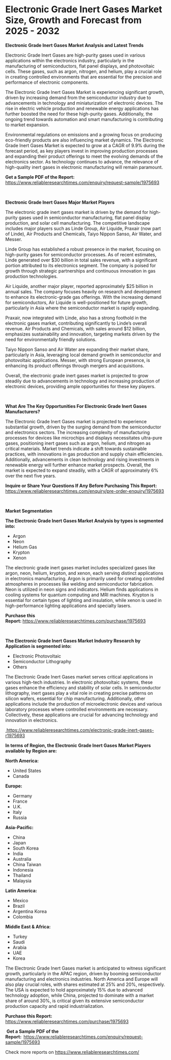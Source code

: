 <p><h1>Electronic Grade Inert Gases Market Size, Growth and Forecast from 2025 - 2032</h1></p><p><strong>Electronic Grade Inert Gases Market Analysis and Latest Trends</strong></p>
<p><p>Electronic Grade Inert Gases are high-purity gases used in various applications within the electronics industry, particularly in the manufacturing of semiconductors, flat panel displays, and photovoltaic cells. These gases, such as argon, nitrogen, and helium, play a crucial role in creating controlled environments that are essential for the precision and performance of electronic components.</p><p>The Electronic Grade Inert Gases Market is experiencing significant growth, driven by increasing demand from the semiconductor industry due to advancements in technology and miniaturization of electronic devices. The rise in electric vehicle production and renewable energy applications has further boosted the need for these high-purity gases. Additionally, the ongoing trend towards automation and smart manufacturing is contributing to market expansion.</p><p>Environmental regulations on emissions and a growing focus on producing eco-friendly products are also influencing market dynamics. The Electronic Grade Inert Gases Market is expected to grow at a CAGR of 9.9% during the forecast period, as key players invest in improving production processes and expanding their product offerings to meet the evolving demands of the electronics sector. As technology continues to advance, the relevance of high-quality inert gases in electronic manufacturing will remain paramount.</p></p>
<p><strong>Get a Sample PDF of the Report:&nbsp;</strong> <a href="https://www.reliableresearchtimes.com/enquiry/request-sample/1975693?utm_campaign=3287&utm_medium=2&utm_source=Github&utm_content=ia&utm_term=03042025&utm_id=electronic-grade-inert-gases">https://www.reliableresearchtimes.com/enquiry/request-sample/1975693</a></p>
<p>&nbsp;</p>
<p><strong>Electronic Grade Inert Gases Major Market Players</strong></p>
<p><p>The electronic grade inert gases market is driven by the demand for high-purity gases used in semiconductor manufacturing, flat panel display production, and solar cell manufacturing. The competitive landscape includes major players such as Linde Group, Air Liquide, Praxair (now part of Linde), Air Products and Chemicals, Taiyo Nippon Sanso, Air Water, and Messer.</p><p>Linde Group has established a robust presence in the market, focusing on high-purity gases for semiconductor processes. As of recent estimates, Linde generated over $30 billion in total sales revenue, with a significant portion attributed to its electronics segment. The company is poised for growth through strategic partnerships and continuous innovation in gas production technologies.</p><p>Air Liquide, another major player, reported approximately $25 billion in annual sales. The company focuses heavily on research and development to enhance its electronic-grade gas offerings. With the increasing demand for semiconductors, Air Liquide is well-positioned for future growth, particularly in Asia where the semiconductor market is rapidly expanding.</p><p>Praxair, now integrated with Linde, also has a strong foothold in the electronic gases market, contributing significantly to Linde’s overall revenue. Air Products and Chemicals, with sales around $12 billion, emphasizes sustainability and innovation, targeting markets driven by the need for environmentally friendly solutions.</p><p>Taiyo Nippon Sanso and Air Water are expanding their market share, particularly in Asia, leveraging local demand growth in semiconductor and photovoltaic applications. Messer, with strong European presence, is enhancing its product offerings through mergers and acquisitions.</p><p>Overall, the electronic grade inert gases market is projected to grow steadily due to advancements in technology and increasing production of electronic devices, providing ample opportunities for these key players.</p></p>
<p>&nbsp;</p>
<p><strong>What Are The Key Opportunities For Electronic Grade Inert Gases Manufacturers?</strong></p>
<p><p>The Electronic Grade Inert Gases market is projected to experience substantial growth, driven by the surging demand from the semiconductor and electronics sectors. The increasing complexity of manufacturing processes for devices like microchips and displays necessitates ultra-pure gases, positioning inert gases such as argon, helium, and nitrogen as critical materials. Market trends indicate a shift towards sustainable practices, with innovations in gas production and supply chain efficiencies. Additionally, advancements in clean technology and rising investments in renewable energy will further enhance market prospects. Overall, the market is expected to expand steadily, with a CAGR of approximately 6% over the next five years.</p></p>
<p><strong>Inquire or Share Your Questions If Any Before Purchasing This Report:</strong> <a href="https://www.reliableresearchtimes.com/enquiry/pre-order-enquiry/1975693?utm_campaign=3287&utm_medium=2&utm_source=Github&utm_content=ia&utm_term=03042025&utm_id=electronic-grade-inert-gases">https://www.reliableresearchtimes.com/enquiry/pre-order-enquiry/1975693</a></p>
<p>&nbsp;</p>
<p><strong>Market Segmentation</strong></p>
<p><strong>The Electronic Grade Inert Gases Market Analysis by types is segmented into:</strong></p>
<p><ul><li>Argon</li><li>Neon</li><li>Helium Gas</li><li>Krypton</li><li>Xenon</li></ul></p>
<p><p>The electronic grade inert gases market includes specialized gases like argon, neon, helium, krypton, and xenon, each serving distinct applications in electronics manufacturing. Argon is primarily used for creating controlled atmospheres in processes like welding and semiconductor fabrication. Neon is utilized in neon signs and indicators. Helium finds applications in cooling systems for quantum computing and MRI machines. Krypton is essential for certain types of lighting and insulation, while xenon is used in high-performance lighting applications and specialty lasers.</p></p>
<p><strong>Purchase this Report:&nbsp;</strong><a href="https://www.reliableresearchtimes.com/purchase/1975693?utm_campaign=3287&utm_medium=2&utm_source=Github&utm_content=ia&utm_term=03042025&utm_id=electronic-grade-inert-gases">https://www.reliableresearchtimes.com/purchase/1975693</a></p>
<p>&nbsp;</p>
<p><strong>The Electronic Grade Inert Gases Market Industry Research by Application is segmented into:</strong></p>
<p><ul><li>Electronic Photovoltaic</li><li>Semiconductor Lithography</li><li>Others</li></ul></p>
<p><p>The Electronic Grade Inert Gases market serves critical applications in various high-tech industries. In electronic photovoltaic systems, these gases enhance the efficiency and stability of solar cells. In semiconductor lithography, inert gases play a vital role in creating precise patterns on silicon wafers, essential for chip manufacturing. Additionally, other applications include the production of microelectronic devices and various laboratory processes where controlled environments are necessary. Collectively, these applications are crucial for advancing technology and innovation in electronics.</p></p>
<p><a href="https://www.reliableresearchtimes.com/electronic-grade-inert-gases-r1975693?utm_campaign=3287&utm_medium=2&utm_source=Github&utm_content=ia&utm_term=03042025&utm_id=electronic-grade-inert-gases">&nbsp;https://www.reliableresearchtimes.com/electronic-grade-inert-gases-r1975693</a></p>
<p><strong>In terms of Region, the Electronic Grade Inert Gases Market Players available by Region are:</strong></p>
<p>
    <p> <strong> North America: </strong>
        <ul>
            <li>United States</li>
            <li>Canada</li>
        </ul>
        </p> 
    <p> <strong> Europe: </strong>
        <ul>
            <li>Germany</li>
            <li>France</li>
            <li>U.K.</li>
            <li>Italy</li>
            <li>Russia</li>
        </ul>
        </p> 
    <p> <strong> Asia-Pacific: </strong>
        <ul>
            <li>China</li>
            <li>Japan</li>
            <li>South Korea</li>
            <li>India</li>
            <li>Australia</li>
            <li>China Taiwan</li>
            <li>Indonesia</li>
            <li>Thailand</li>
            <li>Malaysia</li>
        </ul>
        </p> 
    <p> <strong> Latin America: </strong>
        <ul>
            <li>Mexico</li>
            <li>Brazil</li>
            <li>Argentina Korea</li>
            <li>Colombia</li>
        </ul>
        </p> 
    <p> <strong> Middle East & Africa: </strong>
        <ul>
            <li>Turkey</li>
            <li>Saudi</li>
            <li>Arabia</li>
            <li>UAE</li>
            <li>Korea</li>
        </ul>
    </p>
    </p>
<p><p>The Electronic Grade Inert Gases market is anticipated to witness significant growth, particularly in the APAC region, driven by booming semiconductor manufacturing and electronics industries. North America and Europe will also play crucial roles, with shares estimated at 25% and 20%, respectively. The USA is expected to hold approximately 15% due to advanced technology adoption, while China, projected to dominate with a market share of around 30%, is critical given its extensive semiconductor production capacity and rapid industrialization.</p></p>
<p><strong>Purchase this Report: </strong><a href="https://www.reliableresearchtimes.com/purchase/1975693?utm_campaign=3287&utm_medium=2&utm_source=Github&utm_content=ia&utm_term=03042025&utm_id=electronic-grade-inert-gases">https://www.reliableresearchtimes.com/purchase/1975693</a></p>
<p>&nbsp;<strong>Get a Sample PDF of the Report:&nbsp;&nbsp;</strong><a href="https://www.reliableresearchtimes.com/enquiry/request-sample/1975693?utm_campaign=3287&utm_medium=2&utm_source=Github&utm_content=ia&utm_term=03042025&utm_id=electronic-grade-inert-gases">https://www.reliableresearchtimes.com/enquiry/request-sample/1975693</a></p>
<p><strong></strong></p>
<p>Check more reports on <a href="https://www.reliableresearchtimes.com/?utm_campaign=3287&utm_medium=2&utm_source=Github&utm_content=ia&utm_term=03042025&utm_id=electronic-grade-inert-gases">https://www.reliableresearchtimes.com/</a></p>